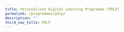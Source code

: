 ```yaml
---
title: Personalised Digital Learning Programme (PDLP)
permalink: /programmes/pdlp/
description: ""
third_nav_title: PDLP
---
```

